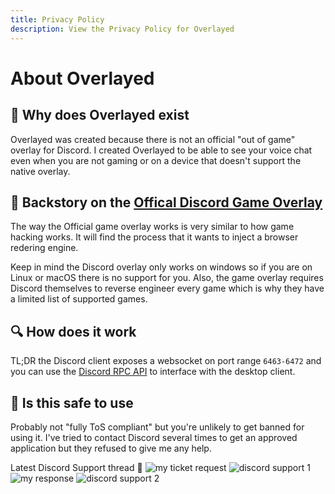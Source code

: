 ```yaml
---
title: Privacy Policy
description: View the Privacy Policy for Overlayed
---
```

# About Overlayed 

## 🤔 Why does Overlayed exist
Overlayed was created because there is not an official "out of game" overlay for Discord. I created Overlayed to be able to see your voice chat even when you are not gaming or on a device that doesn't support the native overlay.

## 📔 Backstory on the [Offical Discord Game Overlay](https://support.discord.com/hc/en-us/articles/217659737-Game-Overlay-101)
The way the Official game overlay works is very similar to how game hacking works. It will find the process that it wants to inject a browser redering engine. 

Keep in mind the Discord overlay only works on windows so if you are on Linux or macOS there is no support for you. Also, the game overlay requires Discord themselves to reverse engineer every game which is why they have a limited list of supported games.

## 🔍 How does it work
TL;DR the Discord client exposes a websocket on port range `6463-6472` and you can use the [Discord RPC API](https://discord.com/developers/docs/topics/rpc) to interface with the desktop client.

## 🦺 Is this safe to use

Probably not "fully ToS compliant" but you're unlikely to get banned for using it. I've tried to contact Discord several times to get an approved application but they refused to give me any help.

Latest Discord Support thread 🍿
![my ticket request](/img/discord/my-request.png)
![discord support 1](/img/discord/support-1.png)
![my response](/img/discord/my-response.png)
![discord support 2](/img/discord/support-2.png)
